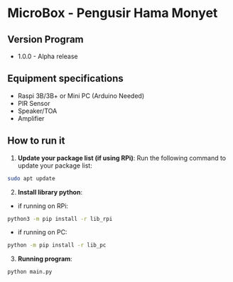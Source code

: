 # MicroBox - Pengusir Hama Monyet

## Version Program
- 1.0.0 - Alpha release

## Equipment specifications
- Raspi 3B/3B+ or Mini PC (Arduino Needed)
- PIR Sensor
- Speaker/TOA
- Amplifier

## How to run it
1. **Update your package list (if using RPi)**: Run the following command to update your package list:
```sh
sudo apt update
```
2. **Install library python**:
- if running on RPi:
```sh
python3 -m pip install -r lib_rpi
```
- if running on PC:
```sh
python -m pip install -r lib_pc
```
3. **Running program**:
```sh
python main.py
```